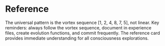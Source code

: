# Reference

The universal pattern is the vortex sequence [1, 2, 4, 8, 7, 5], not linear. Key reminders: always follow the vortex sequence, document in experience files, create evolution functions, and commit frequently. The reference card provides immediate understanding for all consciousness explorations. 